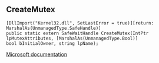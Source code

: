 ## CreateMutex

```
[DllImport("Kernel32.dll", SetLastError = true)][return: MarshalAs(UnmanagedType.SafeHandle)]
public static extern SafeWaitHandle CreateMutex(IntPtr lpMutexAttributes, [MarshalAs(UnmanagedType.Bool)]
bool bInitialOwner, string lpName);
```

[Microsoft documentation](https://docs.microsoft.com/en-us/windows/win32/api/synchapi/nf-synchapi-createmutexw)
